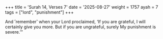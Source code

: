 +++
title = 'Surah 14, Verses 7'
date = '2025-08-27'
weight = 1757
ayah = 7
tags = ["lord", "punishment"]
+++

And ˹remember˺ when your Lord proclaimed, ‘If you are grateful, I will certainly give you more. But if you are ungrateful, surely My punishment is severe.’”